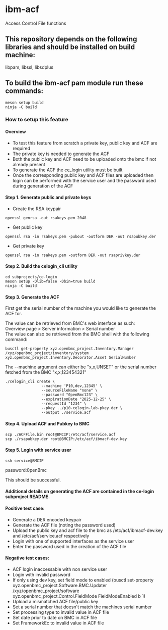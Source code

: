 # ibm-acf
Access Control File functions

## This repository depends on the following libraries and should be installed on build machine:
libpam, libssl, libsdplus

## To build the ibm-acf pam module run these commands:
```
meson setup build
ninja -C build
```

### How to setup this feature
#### Overview
 - To test this feature from scratch a private key, public key and ACF are required
 - The private key is needed to generate the ACF
 - Both the public key and ACF need to be uploaded onto the bmc if not already present
 - To generate the ACF the ce_login utility must be built
 - Once the corresponding public key and ACF files are uploaded then login can be
    performed with the service user and the password used during generation
    of the ACF
#### Step 1. Generate public and private keys
 - Create the RSA keypair
```
openssl genrsa -out rsakeys.pem 2048
```
 - Get public key
```
openssl rsa -in rsakeys.pem -pubout -outform DER -out rsapubkey.der
```
 - Get private key
```
openssl rsa -in rsakeys.pem -outform DER -out rsaprivkey.der
```

#### Step 2. Build the celogin_cli utility
```
cd subprojects/ce-login
meson setup -Dlib=false -Dbin=true build
ninja -C build
```

#### Step 3. Generate the ACF
First get the serial number of the machine you would like to generate the ACF for.

The value can be retrieved from BMC's web interface as such:\
Overview page > Server information > Serial number\
The value can also be retrieved from the BMC shell with the following command:
```
busctl get-property xyz.openbmc_project.Inventory.Manager /xyz/openbmc_project/inventory/system xyz.openbmc_project.Inventory.Decorator.Asset SerialNumber
```

The --machine argument can either be "x,x,UNSET" or the serial number fetched from the BMC "x,x,123454321"
```
./celogin_cli create \
                --machine 'P10,dev,12345' \
                --sourceFileName "none" \
                --password "0penBmc123" \
                --expirationDate "2025-12-25" \
                --requestId "1234" \
                --pkey ../p10-celogin-lab-pkey.der \
                --output ./service.acf
```

#### Step 4. Upload ACF and Pubkey to BMC
```
scp ./ACFFile.bin root@BMCIP:/etc/acf/service.acf
scp ./rsapubkey.der root@BMCIP:/etc/acf/ibmacf-dev.key
```

#### Step 5. Login with service user
```
ssh service@BMCIP
```
password:0penBmc

This should be successful.

#### Additional details on generating the ACF are contained in the ce-login subproject README.

#### Positive test case:
 - Generate a DER encoded keypair
 - Generate the ACF file (noting the password used)
 - Upload the public key and acf file to the bmc as /etc/acf/ibmacf-dev.key and /etc/acf/service.acf respectively
 - Login with one of supported interfaces as the service user
 - Enter the password used in the creation of the ACF file

#### Negative test cases:
 - ACF login inaccessable with non service user
 - Login with invalid password
 - If only using dev key, set field mode to enabled
    (busctl set-property xyz.openbmc_project.Software.BMC.Updater /xyz/openbmc_project/software xyz.openbmc_project.Control.FieldMode FieldModeEnabled b 1)
 - Upload a mismatched ACF file/public key
 - Set a serial number that doesn't match the machines serial number
 - Set processing type to invalid value in ACF file
 - Set date prior to date on BMC in ACF file
 - Set FrameworkEc to invalid value in ACF file
